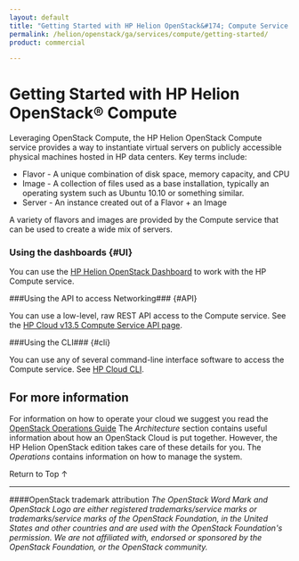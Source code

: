 ```yaml
---
layout: default
title: "Getting Started with HP Helion OpenStack&#174; Compute Service "
permalink: /helion/openstack/ga/services/compute/getting-started/
product: commercial

---
```

<!--UNDER REVISION-->

# Getting Started with HP Helion OpenStack&#174; Compute #

<!-- modeled after HP Cloud Networking Getting Started (network.getting.started.md) -->

Leveraging OpenStack Compute, the HP Helion OpenStack Compute service provides a way to instantiate virtual servers on publicly accessible physical machines hosted in HP data centers. Key terms include:

- Flavor - A unique combination of disk space, memory capacity, and CPU
- Image - A collection of files used as a base installation, typically an operating system such as Ubuntu 10.10 or something similar.
- Server - An instance created out of a Flavor + an Image

A variety of flavors and images are provided by the Compute service that can be used to create a wide mix of servers.

### Using the dashboards {#UI}

You can use the [HP Helion OpenStack Dashboard](/helion/openstack/services/dashboard/overview/) to work with the HP Compute service.

###Using the API to access Networking### {#API}
 
You can use a low-level, raw REST API access to the Compute service. See the [HP Cloud v13.5 Compute Service API page](/api/v13/compute).

###Using the CLI### {#cli}

You can use any of several command-line interface software to access the Compute service. See [HP Cloud CLI](/cli/).

## For more information ##

For information on how to operate your cloud we suggest you read the [OpenStack Operations Guide](http://docs.openstack.org/ops/) The *Architecture* section contains useful information about how an OpenStack Cloud is put together. However, the HP Helion OpenStack edition takes care of these details for you. The *Operations* contains information on how to manage the system.


<!-- hide me Also see the Help topics that are available in the Operational Dashboard and Administration Dashboard.  Website copies are available:

* [HP Cloud OS Operational Dashboard Help](/helion/openstack/manage/operational-dashboard/)
* [HP Cloud OS Administration Dashboard Help](/helion/openstack/manage/administration-dashboard/) -->

 <a href="#top" style="padding:14px 0px 14px 0px; text-decoration: none;"> Return to Top &#8593; </a>

----
####OpenStack trademark attribution
*The OpenStack Word Mark and OpenStack Logo are either registered trademarks/service marks or trademarks/service marks of the OpenStack Foundation, in the United States and other countries and are used with the OpenStack Foundation's permission. We are not affiliated with, endorsed or sponsored by the OpenStack Foundation, or the OpenStack community.*